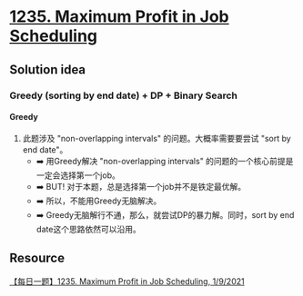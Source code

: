 # [1235. Maximum Profit in Job Scheduling](https://leetcode.com/problems/maximum-profit-in-job-scheduling/description/)

## Solution idea
### Greedy (sorting by end date) + DP + Binary Search
#### Greedy
1. 此题涉及 "non-overlapping intervals" 的问题。大概率需要要尝试 "sort by end date"。
    * :arrow_right: 用Greedy解决 "non-overlapping intervals" 的问题的一个核心前提是一定会选择第一个job。
    * :arrow_right: BUT! 对于本题，总是选择第一个job并不是铁定最优解。
    * :arrow_right: 所以，不能用Greedy无脑解决。
    * :arrow_right: Greedy无脑解行不通，那么，就尝试DP的暴力解。同时，sort by end date这个思路依然可以沿用。

## Resource
[【每日一题】1235. Maximum Profit in Job Scheduling, 1/9/2021](https://www.youtube.com/watch?v=0C7re8lam7M&ab_channel=HuifengGuan)